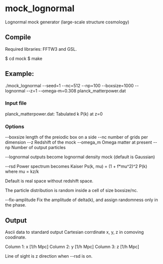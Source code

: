 # mock_lognormal
Lognormal mock generator (large-scale structure cosmology)

## Compile

Required libraries: FFTW3 and GSL.

$ cd mock
$ make

## Example: 
./mock_lognormal --seed=1 --nc=512 --np=100 --boxsize=1000 --lognormal --z=1 --omega-m=0.308 planck_matterpower.dat

### Input file
planck_matterpower.dat: Tabulated k P(k) at z=0

### Options
--boxsize length of the preiodic box on a side
--nc      number of grids per dimension
--z       Redshift of the mock
--omega_m Omega matter at present
--np      Number of output particles

--lognormal outputs become lognormal density mock (default is Gaussian)

--rsd
Power spectrum becomes Kaiser
Ps(k, mu) = (1 + f*mu^2)^2 P(k)
where mu = kz/k

Default is real space without redshift space.

The particle distribution is random inside a cell of size boxsize/nc.

--fix-amplitude
Fix the amplitude of delta(k), and assign randomness only in the phase.

## Output

Ascii data to standard output
Cartesian corrdinate x, y, z in comoving coodinate.

Column 1: x [1/h Mpc]
Column 2: y [1/h Mpc]
Column 3: z [1/h Mpc]

Line of sight is z direction when --rsd is on.

